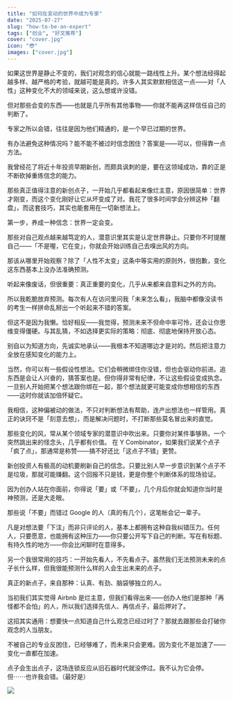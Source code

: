 ```yaml
---
title: "如何在变动的世界中成为专家"
date: "2025-07-27"
slug: "how-to-be-an-expert"
tags: ["创业", "好文推荐"]
cover: "cover.jpg"
icon: "😎"
images: ["cover.jpg"]
---
```

如果这世界是静止不变的，我们对观念的信心就能一路线性上升。某个想法经得起越多样、越严格的考验，就越可能是真的。许多人其实默默相信这一点——对「人性」这种变化不大的领域来说，这么想或许没错。



但对那些会变的东西——也就是几乎所有其他事物——你就不能再这样信任自己的判断了。



专家之所以会错，往往是因为他们精通的，是一个早已过期的世界。



有办法避免这种情况吗？能不能不被过时信念困住？答案是——可以，但得靠一点方法。



我曾经花了将近十年投资早期新创，而颇具讽刺的是，要在这领域成功，靠的正是不断砍掉重练信念的能力。



那些真正值得注意的新创点子，一开始几乎都看起来像烂主意，原因很简单：世界才刚变，而这个变化刚好让它从坏变成了对。我花了很多时间学会分辨这种「翻盘」，而这套技巧，其实也能套用在一切新想法上。



第一步，养成一种信念：世界一定会变。



那些对自己观点越来越笃定的人，潜意识里其实是认定世界静止。只要你不时提醒自己——「不是喔，它在变」，你就会开始训练自己去嗅出风的方向。



那该从哪里开始观察？除了「人性不太变」这条中等实用的原则外，很抱歉，变化这东西基本上没办法准确预测。



听起来像废话，但很重要：真正重要的变化，几乎从来都来自意料之外的方向。



所以我乾脆放弃预测。每次有人在访问里问我「未来怎么看」，我脑中都像没读书的考生一样拼命乱掰出一个听起来不错的答案。



但这不是因为我懒。恰好相反——我觉得，预测未来不但命中率可怜，还会让你思维变得僵硬。与其乱猜，不如选择更实际的策略：彻底、彻底地保持开放心态。



别自以为知道方向，先诚实地承认——我根本不知道哪边才是对的。然后把注意力全放在感知变化的能力上。



当然，你可以有一些假设性想法。它们会稍微绑住你没错，但也会驱动你前进。追东西是会让人兴奋的，猜答案也是。但你得非常有纪律，不让这些假设变成执念。
一旦别人开始把某个想法跟你绑在一起，那个想法就更可能变成你想相信的东西——这时你就该加倍怀疑它。



我相信，这种偏被动的做法，不只对判断想法有帮助，连产出想法也一样管用。真正的诀窍不是「刻意去想」，而是解决问题时，不打断那些莫名冒出来的直觉。



那些变化的风，常从某个领域专家的潜意识中吹出来。只要你对某件事够熟，一个突然跳出来的怪念头，几乎都有价值。
在 Y Combinator，如果我们说某个点子「疯了点」，那通常是称赞——搞不好还比「这点子不错」更赞。



新创投资人有极高的动机要刷新自己的信念。只要比别人早一步意识到某个点子不是垃圾，那就可能赚翻。这个回报不只是钱，更是你整个判断体系的现场验证。



因为创办人站在你面前，你得说「要」或「不要」，几个月后你就会知道你当时是神预测，还是大走眼。



那些说「不要」而错过 Google 的人（真的有几个），这笔帐会记一辈子。



凡是对想法要「下注」而非只评论的人，基本上都拥有这种自我纠错压力。任何人，只要愿意，也能拥有这种压力——你只要公开写下自己的判断。写在有标题、有持久性的地方——你会比闲聊时在意得多。



另一个我很常用的技巧：一开始先看人，不先看点子。虽然我们无法预测未来的点子长什么样，但我很能预测什么样的人会生出未来的点子。



真正的新点子，来自那种：认真、有劲、脑袋够独立的人。



当初我们其实觉得 Airbnb 是烂主意，但我们看得出来——创办人他们是那种「再怪都不会怕」的人，所以我们选择先信人、再信点子，最后押对了。



这招其实通用：想要快一点知道自己什么观念已经过时了？那就去跟那些会打破你观念的人当朋友。



不被自己的专业反困住，已经够难了，而未来只会更难。因为变化不是加速了——变化一直都在加速。



点子会生出点子，这场连锁反应从旧石器时代就没停过。我不认为它会停。
但⋯⋯也许我会错。（最好是）




![](https://prod-files-secure.s3.us-west-2.amazonaws.com/112d0858-5090-4d34-a606-b75eb8d65fd2/46476355-9cf3-4e99-9b7a-3531bc426380/1000202064.png?X-Amz-Algorithm=AWS4-HMAC-SHA256&X-Amz-Content-Sha256=UNSIGNED-PAYLOAD&X-Amz-Credential=ASIAZI2LB4663LAA7NBL%2F20250925%2Fus-west-2%2Fs3%2Faws4_request&X-Amz-Date=20250925T122724Z&X-Amz-Expires=3600&X-Amz-Security-Token=IQoJb3JpZ2luX2VjEOz%2F%2F%2F%2F%2F%2F%2F%2F%2F%2FwEaCXVzLXdlc3QtMiJHMEUCIB2zjWjdRGN%2BmUx81vjch6XgIsE01rb%2FKiS5%2FbZ7F7zIAiEArw%2B86JbFt6uuhS4YVDUG0dbZFrVEq%2F2KQDin5nTMZE0q%2FwMIdRAAGgw2Mzc0MjMxODM4MDUiDHH1XgftpQ41%2Bcu6DircA1cZt91AOvuKSv%2FvbtZcBA7guQPHuLcpZ8E2HWn8r1ZXXWjbYTub6FUUegA7jv6LRxotXw28o%2F2Dnjmste8jQfoNuhEFx9wFFYQ5qoicUX9d%2F%2BFtw%2Fn3jXSwnW2c%2BrgdUuBrZZiGvF1xQis0%2BkQtHIBh4E49B6%2B12v%2FJyKlcIUSk9xvkklePdhVpTwpmKhXoemgwfVazgne%2BBteYI7CxPRcSIf5COyuSggnpSwDJeik%2BTsl1OuysaH4%2FXYGvPJgW3zwJlJVPQ3GZHP8hgS%2FVt711yOcvBlrmwKlLDWNy1m5eWZwIv3tWIxzS7QaiUQOrTPQGe2rLCcG0vdaKB8NLnb1UbokQ%2BBMBhcAxTjGFoadoFPlPavH1wJqvgEp0HjD7Jtrq00rx2P1xYXldluFeV%2FoHSMAsO9XmEqa2jrhO2E1%2BFdbPQJsTzT8ytEGCYXFth8qLjJeZbphVlyj13pxbJBIYG5W%2B%2FfincpCpkIwRoTMNqlV4AVkJ8wxUDkhPQCNsv1oBLonRVVFvL9C3VxWLD0zDFih%2Bq%2FQPDPeDj6cYmtBiGe70PrmCGKzE8ivIkbKyP1GsBHTO9g%2B4lH41Y2%2BF23Axrq7iKWw3EKhmmPNxDQdgKs9o5YXu6FnYY%2BuFMLXh1MYGOqUBlujy4z2bUFJUnYPUrkEc9QES2EB9u%2Fz6sID%2FXDQKsrn%2F7Fg%2Fs2I7kw4PYd4kAQMvFTuCLvP%2BePqkBrMSs1okCfhT5wh6JcuTGqYgEOwOBHB8wpGAcjI3EYwR%2BsH4DAiBZmBKWnUq9OuUiuZwoMJ6rn0%2BOzvSZlP4lXC0CAwXepplhmxOrE1lbOAQKmXWdZoJZYZ8fqeAPgBVjQH8BEhnGBQLn5Lf&X-Amz-Signature=c6c57301e46a43cfb34975d14d44849c682f3981df9b398162aaf3fa40f49560&X-Amz-SignedHeaders=host&x-amz-checksum-mode=ENABLED&x-id=GetObject)

